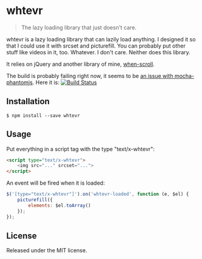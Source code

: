 # whtevr

> The lazy loading library that just doesn't care.

whtevr is a lazy loading library that can lazily load anything. I designed it
so that I could use it with srcset and picturefill. You can probably put other
stuff like videos in it, too. Whatever. I don't care. Neither does this
library.

It relies on jQuery and another library of mine, [when-scroll].

The build is probably failing right now, it seems to be [an issue with
mocha-phantomjs][mocha-phantomjs issue]. Here it is: [![Build Status](https://travis-ci.org/callumacrae/whtevr.svg)](https://travis-ci.org/callumacrae/whtevr)

## Installation

```
$ npm install --save whtevr
```

## Usage

Put everything in a script tag with the type "text/x-whtevr":

```html
<script type="text/x-whtevr">
	<img src="..." srcset="...">
</script>
```

An event will be fired when it is loaded:

```js
$('[type="text/x-whtevr"]').on('whtevr-loaded', function (e, $el) {
	picturefill({
		elements: $el.toArray()
	});
});
```

## License

Released under the MIT license.

[mocha-phantomjs issue]: https://github.com/metaskills/mocha-phantomjs/issues/168
[when-scroll]: https://github.com/callumacrae/when-scroll
